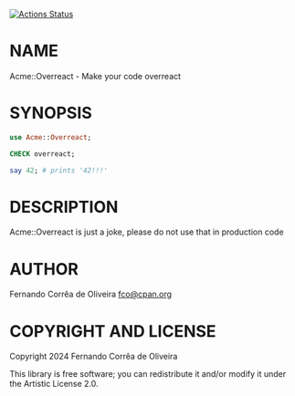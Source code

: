[![Actions Status](https://github.com/FCO/Acme-Overreact/actions/workflows/test.yml/badge.svg)](https://github.com/FCO/Acme-Overreact/actions)

NAME
====

Acme::Overreact - Make your code overreact

SYNOPSIS
========

```raku
use Acme::Overreact;

CHECK overreact;

say 42; # prints '42!!!'
```

DESCRIPTION
===========

Acme::Overreact is just a joke, please do not use that in production code

AUTHOR
======

Fernando Corrêa de Oliveira <fco@cpan.org>

COPYRIGHT AND LICENSE
=====================

Copyright 2024 Fernando Corrêa de Oliveira

This library is free software; you can redistribute it and/or modify it under the Artistic License 2.0.

